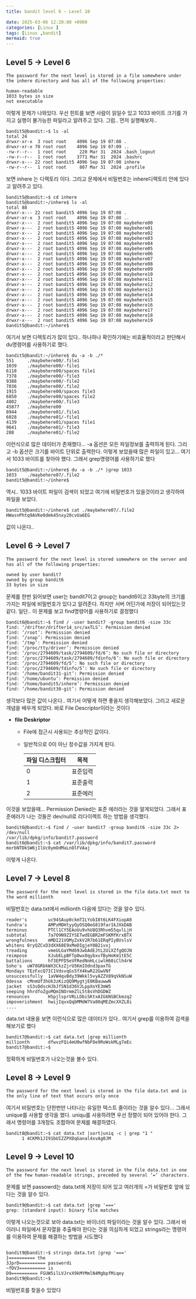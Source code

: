```yaml
---
title: bandit level 6 ~ Level 10

date: 2025-03-06 12:20:00 +0900
categories: [Linux ]
tags: [Linux ,bandit]
mermaid: true
---
```

## Level 5 -> Level 6
```shell
The password for the next level is stored in a file somewhere under the inhere directory and has all of the following properties:

human-readable
1033 bytes in size
not executable
```
이렇게 문제가 나와있다. 우선 힌트를 보면 사람이 읽일수 있고 1033 바이트 크기를 가지고 실행이 불가능한 파일라고 알려주고 있다. 그럼.. 먼저 실행해보자..
```shell
bandit5@bandit:~$ ls -al
total 24
drwxr-xr-x  3 root root    4096 Sep 19 07:08 .
drwxr-xr-x 70 root root    4096 Sep 19 07:09 ..
-rw-r--r--  1 root root     220 Mar 31  2024 .bash_logout
-rw-r--r--  1 root root    3771 Mar 31  2024 .bashrc
drwxr-x--- 22 root bandit5 4096 Sep 19 07:08 inhere
-rw-r--r--  1 root root     807 Mar 31  2024 .profile
```
보면 inhere 는 디렉토리 이다. 그리고 문제에서 비밀번호는 inhere디렉토리 안에 있다고 알려주고 있다. 

```shell
bandit5@bandit:~$ cd inhere
bandit5@bandit:~/inhere$ ls -al
total 88
drwxr-x--- 22 root bandit5 4096 Sep 19 07:08 .
drwxr-xr-x  3 root root    4096 Sep 19 07:08 ..
drwxr-x---  2 root bandit5 4096 Sep 19 07:08 maybehere00
drwxr-x---  2 root bandit5 4096 Sep 19 07:08 maybehere01
drwxr-x---  2 root bandit5 4096 Sep 19 07:08 maybehere02
drwxr-x---  2 root bandit5 4096 Sep 19 07:08 maybehere03
drwxr-x---  2 root bandit5 4096 Sep 19 07:08 maybehere04
drwxr-x---  2 root bandit5 4096 Sep 19 07:08 maybehere05
drwxr-x---  2 root bandit5 4096 Sep 19 07:08 maybehere06
drwxr-x---  2 root bandit5 4096 Sep 19 07:08 maybehere07
drwxr-x---  2 root bandit5 4096 Sep 19 07:08 maybehere08
drwxr-x---  2 root bandit5 4096 Sep 19 07:08 maybehere09
drwxr-x---  2 root bandit5 4096 Sep 19 07:08 maybehere10
drwxr-x---  2 root bandit5 4096 Sep 19 07:08 maybehere11
drwxr-x---  2 root bandit5 4096 Sep 19 07:08 maybehere12
drwxr-x---  2 root bandit5 4096 Sep 19 07:08 maybehere13
drwxr-x---  2 root bandit5 4096 Sep 19 07:08 maybehere14
drwxr-x---  2 root bandit5 4096 Sep 19 07:08 maybehere15
drwxr-x---  2 root bandit5 4096 Sep 19 07:08 maybehere16
drwxr-x---  2 root bandit5 4096 Sep 19 07:08 maybehere17
drwxr-x---  2 root bandit5 4096 Sep 19 07:08 maybehere18
drwxr-x---  2 root bandit5 4096 Sep 19 07:08 maybehere19
bandit5@bandit:~/inhere$
```
여기서 보면 디렉토리가 많이 있다.. 하나하나 확인하기에는 비효율적이라고 판단해서 du명령어를 사용하기로 했다.
```shell
bandit5@bandit:~/inhere$ du -a -b ./*
551     ./maybehere00/.file1
1039    ./maybehere00/-file1
6118    ./maybehere00/spaces file1
7378    ./maybehere00/-file3
9388    ./maybehere00/-file2
7836    ./maybehere00/.file2
1915    ./maybehere00/spaces file3
6850    ./maybehere00/spaces file2
4802    ./maybehere00/.file3
45877   ./maybehere00
8944    ./maybehere01/.file1
6028    ./maybehere01/-file1
4139    ./maybehere01/spaces file1
9641    ./maybehere01/-file3
288     ./maybehere01/-file2
```
이런식으로 많은 데이터가 존재했다... -a 옵션은 모든 파일정보를 출력하게 된다. 그리고 -b 옵션은 크기를 바이트 단위로 출력한다. 이렇게 보았을때 많은 파일이 있고... 여기서 1033 바이트를 찾아야 했다. 그래서 grep명령어를 사용하기로 했다
 
```shell
bandit5@bandit:~/inhere$ du -a -b ./* |grep 1033
1033    ./maybehere07/.file2
bandit5@bandit:~/inhere$
```
역시.. 1033 바이트 파일이 검색이 되었고 여기에 비밀번호가 있을것이라고 생각하여 파일을 보았다.
```shell
bandit5@bandit:~/inhere$ cat ./maybehere07/.file2
HWasnPhtq9AVKe0dmk45nxy20cvUa6EG
```
값이 나온다.. 

## Level 6 -> Level 7
```shell
The password for the next level is stored somewhere on the server and has all of the following properties:

owned by user bandit7
owned by group bandit6
33 bytes in size
```
문제를 한번 읽어보면 user는 bandit7이고 group는 bandit6이고 33byte의 크기를 가지는 파일에 비밀번호가 있다고 알려준다. 하지만 서버 어딘가에 저장이 되어있는것 같다. 일단.. 이 문제를 보고 find명령어를 사용하기로 결정했다
```shell
bandit6@bandit:~$ find / -user bandit7 -group bandit6 -size 33c
find: ‘/drifter/drifter14_src/axTLS’: Permission denied
find: ‘/root’: Permission denied
find: ‘/snap’: Permission denied
find: ‘/tmp’: Permission denied
find: ‘/proc/tty/driver’: Permission denied
find: ‘/proc/2794609/task/2794609/fd/6’: No such file or directory
find: ‘/proc/2794609/task/2794609/fdinfo/6’: No such file or directory
find: ‘/proc/2794609/fd/5’: No such file or directory
find: ‘/proc/2794609/fdinfo/5’: No such file or directory
find: ‘/home/bandit31-git’: Permission denied
find: ‘/home/ubuntu’: Permission denied
find: ‘/home/bandit5/inhere’: Permission denied
find: ‘/home/bandit30-git’: Permission denied
```
생각보다 많은 값이 나온다.. 여기서 어떻게 하면 좋을지 생각해보았다. 그리고 새로운 개념을 배우게 되었다. 바로 File Descriptor이라는 것이다
- **file Deskriptor**
    - File에 접근시 사용되는 추상적인 값이다.
    - 일반적으로 0이 아닌 정수값을 가지게 된다.
    
        | 파일 디스크립터 | 목적|
        |-------|------|
        |0|표준입력|
        |1|표준출력|
        |2|표준에러|
    
이것을 보았을때... Permission Denied는 표준 에러라는 것을 알게되었다. 그래서 표준에러가 나는 것들은 dev/null로 리다이렉트 하는 방법을 생각했다.
```shell
bandit6@bandit:~$ find / -user bandit7 -group bandit6 -size 33c 2> /dev/null
/var/lib/dpkg/info/bandit7.password
bandit6@bandit:~$ cat /var/lib/dpkg/info/bandit7.password
morbNTDkSW6jIlUc0ymOdMaLnOlFVAaj
```
이렇게 나온다. 
## Level 7 -> Level 8
```shell
The password for the next level is stored in the file data.txt next to the word millionth
```
비밀번호는 data.txt에서 millionth 다음에 있다는 것을 알수 있다.
```shell
reader's        uc94SAup0ckmTILYobI8t6LK4FXiopA0
tundra's        AMPxMOHtyyQyOSQ0eG819far1kJXkDAB
terminus        PTCl1CY5EAoUu9vhU8Q3Rhvm55qvlLjH
subtotal        7a7O9N9ZIYSETwdEGBR2mFSKMfKrxBTX
wrongfulness    mMDI21VOMyZxkV2R7b61ERqPIyBVslsV
whitens 0ryQZCxD3dXX60E9xMeDIgjeY0B2ivxj
treading        vmeULGaYMd69JwbAdEJtL2UiXZfgQOJN
reimpose        XJubELpBFTp0wx0qybxvfByHoKm1tE5C
battalions      hf3EPFD5eVFRedNnHLciwlH60iClh4rW
Soho's  uW70GRbkWX3CkzZjrU5KmIOdnd3paxTG
Mondays TEzFxcQ7IC1VdsvqGs5fX4kwR22GwVNf
unsuccessfully  1aVW4qvBdy39Wkkl5vyAZZV89qVkNSuW
Odessa  cMnmUf3hUk3zKizQQ9MygtjE0KBauwwN
jacket  sS3sDdscHJbJfSN1d36VJLppXoYE3mW5
seeping hhrdfoZgoMQmINOrmmZlL5t8sVhDGDWZ
renounces       H5pjlsprVRLLDbiSKtxAIG6NSBCkmzq2
impoverishment  hwijIqvxQqbMMdW7Va80qMEZmcXXZL8i
....
```
data.txt 내용을 보면 이런식으로 많은 데이터가 있다.. 여기서 grep를 이용하여 검색을 해보기로 했다
```shell
bandit7@bandit:~$ cat data.txt |grep millionth
millionth       dfwvzFQi4mU0wfNbFOe9RoWskMLg7eEc
bandit7@bandit:~$
```
정확하게 비밀번호가 나오는것을 볼수 있다.
## Level 8 -> Level 9
```shell
The password for the next level is stored in the file data.txt and is the only line of text that occurs only once
```
여기서 비밀번호는 단한번만 나타나는 유일한 텍스트 줄이라는 것을 알수 있다...  그래서 unique를 사용할 생각을 했다.
uniqu를 사용하려면 우선 정렬이 되어 있어야 한다. 그래서 명령어를 3개정도 조합하여 문제를 해결하였다.
```shell
bandit8@bandit:~$ cat data.txt |sort|uniq -c | grep "1 "
      1 4CKMh1JI91bUIZZPXDqGanal4xvAg0JM
```
## Level 9 -> Level 10
```shell
The password for the next level is stored in the file data.txt in one of the few human-readable strings, preceded by several ‘=’ characters.
```
문제를 보면 passowrd는 data.txt에 저장이 되어 있고 여러개의 =가 비밀번호 앞에 있다는 것을 알수 있다.
```shell
bandit9@bandit:~$ cat data.txt |grep '==='
grep: (standard input): binary file matches
```
이렇게 나오는것으로 보아 data.txt는 바이너리 파일이라는 것을 알수 있다.
그래서 바이러니 파일에서 문자열을 추출해야 한다는 것을 의심하게 되었고 strings라는 명령어를 이용하여 문제를 해결하는 방법을 시도했다
```shell

bandit9@bandit:~$ strings data.txt |grep '==='
}========== the
3JprD========== passwordi
~fDV3========== is
D9========== FGUW5ilLVJrxX9kMYMmlN4MgbpfMiqey
bandit9@bandit:~$
```
비밀번호를 찾을수 있었다